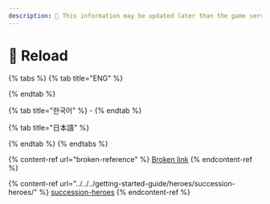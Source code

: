 ```yaml
---
description: 🛑 This information may be updated later than the game server data.
---
```


# 🔁 Reload

{% tabs %}
{% tab title="ENG" %}

{% endtab %}

{% tab title="한국어" %}
\-
{% endtab %}

{% tab title="日本語" %}

{% endtab %}
{% endtabs %}

{% content-ref url="broken-reference" %}
[Broken link](broken-reference)
{% endcontent-ref %}

{% content-ref url="../../../getting-started-guide/heroes/succession-heroes/" %}
[succession-heroes](../../../getting-started-guide/heroes/succession-heroes/)
{% endcontent-ref %}

